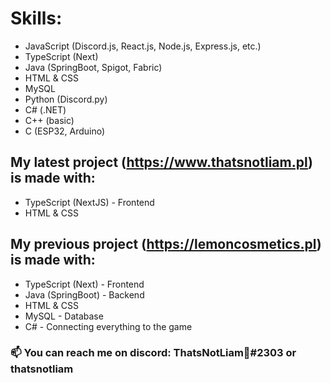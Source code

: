 # Skills:
 - JavaScript (Discord.js, React.js, Node.js, Express.js, etc.)
 - TypeScript (Next)
 - Java (SpringBoot, Spigot, Fabric)
 - HTML & CSS
 - MySQL
 - Python (Discord.py)
 - C# (.NET)
 - C++ (basic)
 - C (ESP32, Arduino)

## My latest project (https://www.thatsnotliam.pl) is made with:
- TypeScript (NextJS) - Frontend
- HTML & CSS

## My previous project (https://lemoncosmetics.pl) is made with:
- TypeScript (Next) - Frontend
- Java (SpringBoot) - Backend
- HTML & CSS
- MySQL - Database
- C# - Connecting everything to the game

### 📫 You can reach me on discord: ThatsNotLiam🐷#2303 or thatsnotliam

<!---
Li4M4tt8IL/Li4M4tt8IL is a ✨ special ✨ repository because its `README.md` (this file) appears on your GitHub profile.
You can click the Preview link to take a look at your changes.
--->

